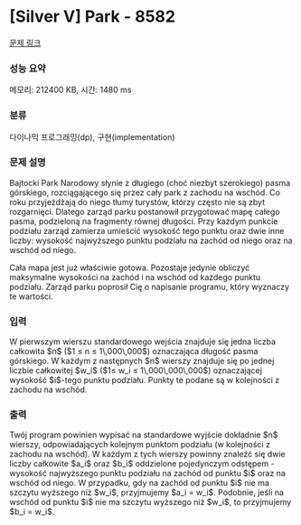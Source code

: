 # [Silver V] Park - 8582 

[문제 링크](https://www.acmicpc.net/problem/8582) 

### 성능 요약

메모리: 212400 KB, 시간: 1480 ms

### 분류

다이나믹 프로그래밍(dp), 구현(implementation)

### 문제 설명

<p>Bajtocki Park Narodowy słynie z długiego (choć niezbyt szerokiego) pasma górskiego, rozciągającego się przez cały park z zachodu na wschód. Co roku przyjeżdżają do niego tłumy turystów, którzy często nie są zbyt rozgarnięci. Dlatego zarząd parku postanowił przygotować mapę całego pasma, podzieloną na fragmenty równej długości. Przy każdym punkcie podziału zarząd zamierza umieścić wysokość tego punktu oraz dwie inne liczby: wysokość najwyższego punktu podziału na zachód od niego oraz na wschód od niego.</p>

<p>Cała mapa jest już właściwie gotowa. Pozostaje jedynie obliczyć maksymalne wysokości na zachód i na wschód od każdego punktu podziału. Zarząd parku poprosił Cię o napisanie programu, który wyznaczy te wartości.</p>

### 입력 

 <p>W pierwszym wierszu standardowego wejścia znajduje się jedna liczba całkowita $n$ ($1 ≤ n ≤ 1\,000\,000$) oznaczająca długość pasma górskiego. W każdym z następnych $n$ wierszy znajduje się po jednej liczbie całkowitej $w_i$ ($1≤ w_i ≤ 1\,000\,000\,000$) oznaczającej wysokość $i$-tego punktu podziału. Punkty te podane są w kolejności z zachodu na wschód.</p>

### 출력 

 <p>Twój program powinien wypisać na standardowe wyjście dokładnie $n$ wierszy, odpowiadających kolejnym punktom podziału (w kolejności z zachodu na wschód). W każdym z tych wierszy powinny znaleźć się dwie liczby całkowite $a_i$ oraz $b_i$ oddzielone pojedynczym odstępem - wysokość najwyższego punktu podziału na zachód od punktu $i$ oraz na wschód od niego. W przypadku, gdy na zachód od punktu $i$ nie ma szczytu wyższego niż $w_i$, przyjmujemy $a_i = w_i$. Podobnie, jeśli na wschód od punktu $i$ nie ma szczytu wyższego niż $w_i$, to przyjmujemy $b_i = w_i$.</p>

